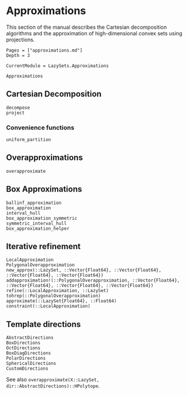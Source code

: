 # Approximations

This section of the manual describes the Cartesian decomposition algorithms and
the approximation of high-dimensional convex sets using projections.

```@contents
Pages = ["approximations.md"]
Depth = 3
```

```@meta
CurrentModule = LazySets.Approximations
```

```@docs
Approximations
```

## Cartesian Decomposition

```@docs
decompose
project
```

### Convenience functions

```@docs
uniform_partition
```

## Overapproximations

```@docs
overapproximate
```

## Box Approximations

```@docs
ballinf_approximation
box_approximation
interval_hull
box_approximation_symmetric
symmetric_interval_hull
box_approximation_helper
```

## Iterative refinement

```@docs
LocalApproximation
PolygonalOverapproximation
new_approx(::LazySet, ::Vector{Float64}, ::Vector{Float64}, ::Vector{Float64}, ::Vector{Float64})
addapproximation!(::PolygonalOverapproximation, ::Vector{Float64}, ::Vector{Float64}, ::Vector{Float64}, ::Vector{Float64})
refine(::LocalApproximation, ::LazySet)
tohrep(::PolygonalOverapproximation)
approximate(::LazySet{Float64}, ::Float64)
constraint(::LocalApproximation)
```

## Template directions

```@docs
AbstractDirections
BoxDirections
OctDirections
BoxDiagDirections
PolarDirections
SphericalDirections
CustomDirections
```

See also `overapproximate(X::LazySet, dir::AbstractDirections)::HPolytope`.
